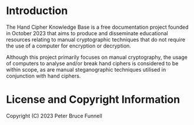 # Introduction
The Hand Cipher Knowledge Base is a free documentation project founded in October 2023 that aims to produce and disseminate educational resources relating to manual cryptographic techniques that do not require the use of a computer for encryption or decryption.

Although this project primarily focuses on manual cryptography, the usage of computers to analyse and/or break hand ciphers is considered to be within scope, as are manual steganographic techniques utilised in conjunction with hand ciphers.

# License and Copyright Information
Copyright (C) 2023 Peter Bruce Funnell
